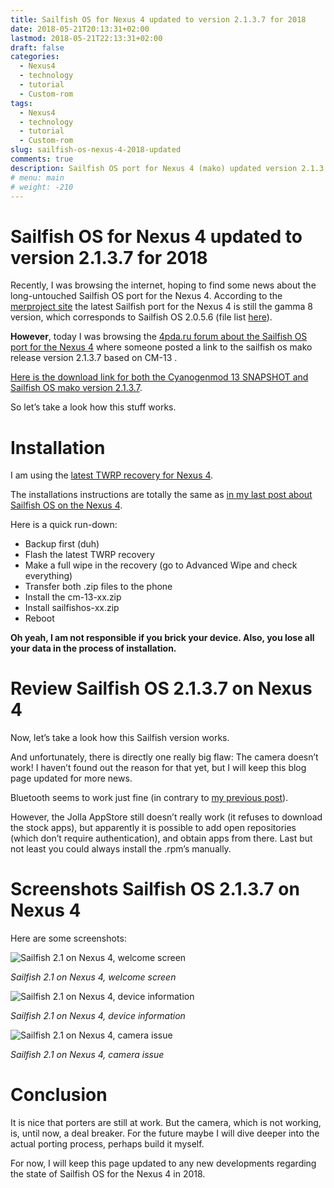 ```yaml
---
title: Sailfish OS for Nexus 4 updated to version 2.1.3.7 for 2018
date: 2018-05-21T20:13:31+02:00
lastmod: 2018-05-21T22:13:31+02:00
draft: false
categories:
  - Nexus4
  - technology
  - tutorial
  - Custom-rom
tags:
  - Nexus4
  - technology
  - tutorial
  - Custom-rom
slug: sailfish-os-nexus-4-2018-updated
comments: true
description: Sailfish OS port for Nexus 4 (mako) updated version 2.1.3.7 for 2018. Download links, installation and review (updated).
# menu: main
# weight: -210
---
```


# Sailfish OS for Nexus 4 updated to version 2.1.3.7 for 2018

Recently, I was browsing the internet, hoping to find some news about the long-untouched Sailfish OS port for the Nexus 4. According to the [merproject site](https://wiki.merproject.org/wiki/Adaptations/libhybris/Install_SailfishOS_for_mako) the latest Sailfish port for the Nexus 4 is still the gamma 8 version, which corresponds to Sailfish OS 2.0.5.6 (file list [here](http://images.devaamo.fi/sfe/mako/)).

**However**, today I was browsing the [4pda.ru forum about the Sailfish OS port for the Nexus 4](https://4pda.ru/forum/index.php?showtopic=559889&st=780) where someone posted a link to the sailfish os mako release version 2.1.3.7 based on CM-13 .

[Here is the download link for both the Cyanogenmod 13 SNAPSHOT and Sailfish OS mako version 2.1.3.7](https://yadi.sk/d/huAt-End3S4H7x).

So let’s take a look how this stuff works.

# Installation

I am using the [latest TWRP recovery for Nexus 4](https://eu.dl.twrp.me/mako/).

The installations instructions are totally the same as [in my last post about Sailfish OS on the Nexus 4](../sailfish-os-on-nexus-4/).

Here is a quick run-down:

- Backup first (duh)
- Flash the latest TWRP recovery 
- Make a full wipe in the recovery (go to Advanced Wipe and check everything)
- Transfer both .zip files to the phone
- Install the cm-13-xx.zip 
- Install sailfishos-xx.zip
- Reboot

**Oh yeah, I am not responsible if you brick your device. Also, you lose all your data in the process of installation.**

# Review Sailfish OS 2.1.3.7 on Nexus 4

Now, let’s take a look how this Sailfish version works.

And unfortunately, there is directly one really big flaw: The camera doesn’t work! I haven’t found out the reason for that yet, but I will keep this blog page updated for more news.

Bluetooth seems to work just fine (in contrary to [my previous post](../sailfish-os-on-nexus-4/)). 

However, the Jolla AppStore still doesn’t really work (it refuses to download the stock apps), but apparently it is possible to add open repositories (which don’t require authentication), and obtain apps from there. Last but not least you could always install the .rpm’s manually.

# Screenshots Sailfish OS 2.1.3.7 on Nexus 4

Here are some screenshots:

![Sailfish 2.1 on Nexus 4, welcome screen](/images/blog/sailfish21scr1.jpg)

*Sailfish 2.1 on Nexus 4, welcome screen*

![Sailfish 2.1 on Nexus 4, device information](/images/blog/sailfish21scr2.jpg)

*Sailfish 2.1 on Nexus 4, device information*

![Sailfish 2.1 on Nexus 4, camera issue](/images/blog/sailfish21scr3.jpg)

*Sailfish 2.1 on Nexus 4, camera issue*

# Conclusion

It is nice that porters are still at work. But the camera, which is not working, is, until now, a deal breaker.
For the future maybe I will dive deeper into the actual porting process, perhaps build it myself.

For now, I will keep this page updated to any new developments regarding the state of Sailfish OS for the Nexus 4 in 2018.